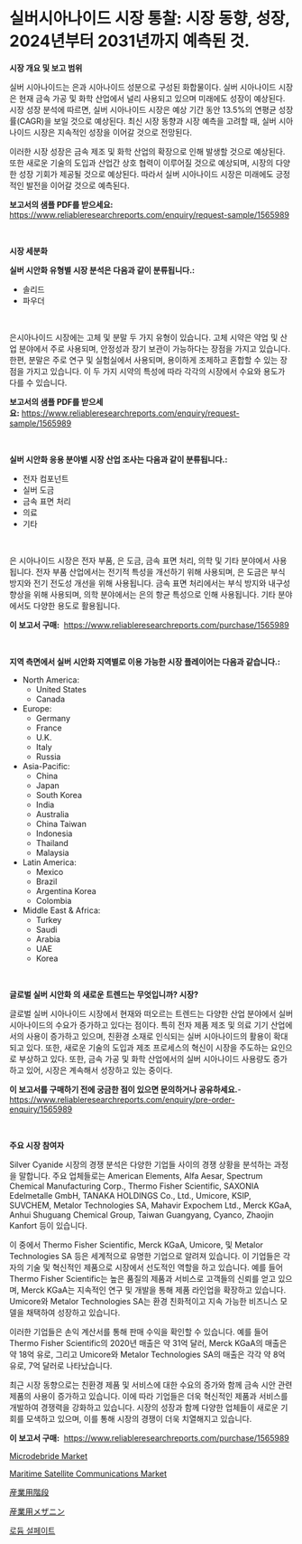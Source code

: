 <p><h1>실버시아나이드 시장 통찰: 시장 동향, 성장, 2024년부터 2031년까지 예측된 것.</h1></p><p><strong>시장 개요 및 보고 범위</strong></p>
<p><p>실버 시아나이드는 은과 시아나이드 성분으로 구성된 화합물이다. 실버 시아나이드 시장은 현재 금속 가공 및 화학 산업에서 널리 사용되고 있으며 미래에도 성장이 예상된다. 시장 성장 분석에 따르면, 실버 시아나이드 시장은 예상 기간 동안 13.5%의 연평균 성장률(CAGR)을 보일 것으로 예상된다. 최신 시장 동향과 시장 예측을 고려할 때, 실버 시아나이드 시장은 지속적인 성장을 이어갈 것으로 전망된다.</p><p>이러한 시장 성장은 금속 제조 및 화학 산업의 확장으로 인해 발생할 것으로 예상된다. 또한 새로운 기술의 도입과 산업간 상호 협력이 이루어질 것으로 예상되며, 시장의 다양한 성장 기회가 제공될 것으로 예상된다. 따라서 실버 시아나이드 시장은 미래에도 긍정적인 발전을 이어갈 것으로 예측된다.</p></p>
<p><strong>보고서의 샘플 PDF를 받으세요:</strong> <a href="https://www.reliableresearchreports.com/enquiry/request-sample/1565989">https://www.reliableresearchreports.com/enquiry/request-sample/1565989</a></p>
<p>&nbsp;</p>
<p><strong>시장 세분화</strong></p>
<p><strong>실버 시안화 유형별 시장 분석은 다음과 같이 분류됩니다.:</strong></p>
<p><ul><li>솔리드</li><li>파우더</li></ul></p>
<p>&nbsp;</p>
<p><p>은시아나이드 시장에는 고체 및 분말 두 가지 유형이 있습니다. 고체 시약은 약업 및 산업 분야에서 주로 사용되며, 안정성과 장기 보관이 가능하다는 장점을 가지고 있습니다. 한편, 분말은 주로 연구 및 실험실에서 사용되며, 용이하게 조제하고 혼합할 수 있는 장점을 가지고 있습니다. 이 두 가지 시약의 특성에 따라 각각의 시장에서 수요와 용도가 다를 수 있습니다.</p></p>
<p><strong>보고서의 샘플 PDF를 받으세요:</strong>&nbsp;<a href="https://www.reliableresearchreports.com/enquiry/request-sample/1565989">https://www.reliableresearchreports.com/enquiry/request-sample/1565989</a></p>
<p>&nbsp;</p>
<p><strong> 실버 시안화 응용 분야별 시장 산업 조사는 다음과 같이 분류됩니다.:</strong></p>
<p><ul><li>전자 컴포넌트</li><li>실버 도금</li><li>금속 표면 처리</li><li>의료</li><li>기타</li></ul></p>
<p>&nbsp;</p>
<p><p>은 시아나이드 시장은 전자 부품, 은 도금, 금속 표면 처리, 의학 및 기타 분야에서 사용됩니다. 전자 부품 산업에서는 전기적 특성을 개선하기 위해 사용되며, 은 도금은 부식 방지와 전기 전도성 개선을 위해 사용됩니다. 금속 표면 처리에서는 부식 방지와 내구성 향상을 위해 사용되며, 의학 분야에서는 은의 항균 특성으로 인해 사용됩니다. 기타 분야에서도 다양한 용도로 활용됩니다.</p></p>
<p><strong>이 보고서 구매:</strong>&nbsp; <a href="https://www.reliableresearchreports.com/purchase/1565989">https://www.reliableresearchreports.com/purchase/1565989</a></p>
<p>&nbsp;</p>
<p><strong>지역 측면에서 실버 시안화 지역별로 이용 가능한 시장 플레이어는 다음과 같습니다.:</strong></p>
<p><ul>
    <li>
        North America:
        <ul>
            <li>United States</li>
            <li>Canada</li>
        </ul>
    </li>
    <li>
        Europe:
        <ul>
            <li>Germany</li>
            <li>France</li>
            <li>U.K.</li>
            <li>Italy</li>
            <li>Russia</li>
        </ul>
    </li>
    <li>
        Asia-Pacific:
        <ul>
            <li>China</li>
            <li>Japan</li>
            <li>South Korea</li>
            <li>India</li>
            <li>Australia</li>
            <li>China Taiwan</li>
            <li>Indonesia</li>
            <li>Thailand</li>
            <li>Malaysia</li>
        </ul>
    </li>
    <li>
        Latin America:
        <ul>
            <li>Mexico</li>
            <li>Brazil</li>
            <li>Argentina Korea</li>
            <li>Colombia</li>
        </ul>
    </li>
    <li>
        Middle East & Africa:
        <ul>
            <li>Turkey</li>
            <li>Saudi</li>
            <li>Arabia</li>
            <li>UAE</li>
            <li>Korea</li>
        </ul>
    </li>
    </ul></p>
<p>&nbsp;</p>
<p><strong>글로벌 실버 시안화 의 새로운 트렌드는 무엇입니까? 시장?</strong></p>
<p><p>글로벌 실버 시아나이드 시장에서 현재와 떠오르는 트렌드는 다양한 산업 분야에서 실버 시아나이드의 수요가 증가하고 있다는 점이다. 특히 전자 제품 제조 및 의료 기기 산업에서의 사용이 증가하고 있으며, 친환경 소재로 인식되는 실버 시아나이드의 활용이 확대되고 있다. 또한, 새로운 기술의 도입과 제조 프로세스의 혁신이 시장을 주도하는 요인으로 부상하고 있다. 또한, 금속 가공 및 화학 산업에서의 실버 시아나이드 사용량도 증가하고 있어, 시장은 계속해서 성장하고 있는 중이다.</p></p>
<p><strong>이 보고서를 구매하기 전에 궁금한 점이 있으면 문의하거나 공유하세요.</strong>- <a href="https://www.reliableresearchreports.com/enquiry/pre-order-enquiry/1565989">https://www.reliableresearchreports.com/enquiry/pre-order-enquiry/1565989</a></p>
<p>&nbsp;</p>
<p><strong>주요 시장 참여자</strong></p>
<p><p>Silver Cyanide 시장의 경쟁 분석은 다양한 기업들 사이의 경쟁 상황을 분석하는 과정을 말합니다. 주요 업체들로는 American Elements, Alfa Aesar, Spectrum Chemical Manufacturing Corp., Thermo Fisher Scientific, SAXONIA Edelmetalle GmbH, TANAKA HOLDINGS Co., Ltd., Umicore, KSIP, SUVCHEM, Metalor Technologies SA, Mahavir Expochem Ltd., Merck KGaA, Anhui Shuguang Chemical Group, Taiwan Guangyang, Cyanco, Zhaojin Kanfort 등이 있습니다.</p><p>이 중에서 Thermo Fisher Scientific, Merck KGaA, Umicore, 및 Metalor Technologies SA 등은 세계적으로 유명한 기업으로 알려져 있습니다. 이 기업들은 각자의 기술 및 혁신적인 제품으로 시장에서 선도적인 역할을 하고 있습니다. 예를 들어 Thermo Fisher Scientific는 높은 품질의 제품과 서비스로 고객들의 신뢰를 얻고 있으며, Merck KGaA는 지속적인 연구 및 개발을 통해 제품 라인업을 확장하고 있습니다. Umicore와 Metalor Technologies SA는 환경 친화적이고 지속 가능한 비즈니스 모델을 채택하여 성장하고 있습니다.</p><p>이러한 기업들은 손익 계산서를 통해 판매 수익을 확인할 수 있습니다. 예를 들어 Thermo Fisher Scientific의 2020년 매출은 약 31억 달러, Merck KGaA의 매출은 약 18억 유로, 그리고 Umicore와 Metalor Technologies SA의 매출은 각각 약 8억 유로, 7억 달러로 나타났습니다.</p><p>최근 시장 동향으로는 친환경 제품 및 서비스에 대한 수요의 증가와 함께 금속 시안 관련 제품의 사용이 증가하고 있습니다. 이에 따라 기업들은 더욱 혁신적인 제품과 서비스를 개발하여 경쟁력을 강화하고 있습니다. 시장의 성장과 함께 다양한 업체들이 새로운 기회를 모색하고 있으며, 이를 통해 시장의 경쟁이 더욱 치열해지고 있습니다.</p></p>
<p><strong>이 보고서 구매:</strong>&nbsp;&nbsp;<a href="https://www.reliableresearchreports.com/purchase/1565989">https://www.reliableresearchreports.com/purchase/1565989</a></p>
<p><p><a href="https://issuu.com/reportprime-2/docs/microdebride-market-size-2030.pptx">Microdebride Market</a></p><p><a href="https://issuu.com/reportprime-2/docs/maritime-satellite-communications-market-size-2030">Maritime Satellite Communications Market</a></p><p><a href="https://github.com/hilmi-2a/Market-Research-Report-List-1/blob/main/21320656318.md">産業用階段</a></p><p><a href="https://github.com/jkjreqjscoxx7/Market-Research-Report-List-1/blob/main/85529336317.md">産業用メザニン</a></p><p><a href="https://github.com/nuekbpymrrz5/Market-Research-Report-List-1/blob/main/50825205675.md">로듐 설페이트</a></p></p>
